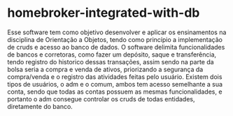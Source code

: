 # homebroker-integrated-with-db

Esse software tem como objetivo desenvolver e aplicar os ensinamentos na disciplina de Orientação a Objetos, tendo como princípio a implementação de cruds e acesso ao banco de dados. O software delimita funcionalidades de bancos e corretoras, como fazer um depósito, saque e transferência, tendo registro do historico dessas transações, assim sendo na parte da bolsa seria a compra e venda de ativos, priorizando a segurança da compra/venda e o registro das atividades feitas pelo usuário. Existem dois tipos de usuários, o adm e o comum, ambos tem acesso semelhante a sua conta, sendo que todas as contas possuem as mesmas funcionalidades, e portanto o adm consegue controlar os cruds de todas entidades, diretamente do banco.
